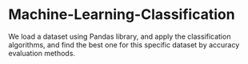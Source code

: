 # Machine-Learning-Classification
We load a dataset using Pandas library, and apply the classification algorithms, and find the best one for this specific dataset by accuracy evaluation methods.
